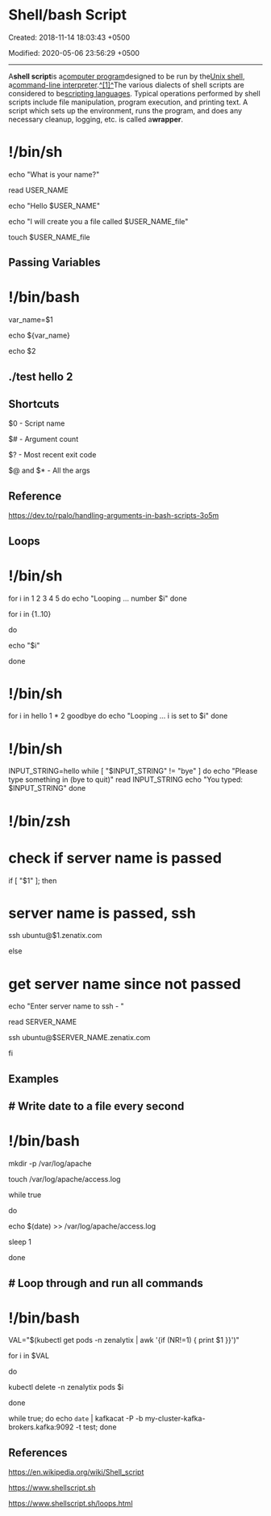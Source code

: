 # Shell/bash Script

Created: 2018-11-14 18:03:43 +0500

Modified: 2020-05-06 23:56:29 +0500

---

A**shell script**is a[computer program](https://en.wikipedia.org/wiki/Computer_program)designed to be run by the[Unix shell](https://en.wikipedia.org/wiki/Unix_shell), a[command-line interpreter](https://en.wikipedia.org/wiki/Command-line_interpreter).[^[1]^](https://en.wikipedia.org/wiki/Shell_script#cite_note-1)The various dialects of shell scripts are considered to be[scripting languages](https://en.wikipedia.org/wiki/Scripting_language). Typical operations performed by shell scripts include file manipulation, program execution, and printing text. A script which sets up the environment, runs the program, and does any necessary cleanup, logging, etc. is called a**wrapper**.

# !/bin/sh

echo "What is your name?"

read USER_NAME

echo "Hello $USER_NAME"

echo "I will create you a file called $USER_NAME_file"

touch $USER_NAME_file

## Passing Variables

# !/bin/bash

var_name=$1

echo ${var_name}

echo $2

## ./test hello 2

## Shortcuts

$0 - Script name

$# - Argument count

$? - Most recent exit code

$@ and $* - All the args

## Reference

<https://dev.to/rpalo/handling-arguments-in-bash-scripts-3o5m>

## Loops

# !/bin/sh

for i in 1 2 3 4 5
do
echo "Looping ... number $i"
done

for i in {1..10}

do

echo "$i"

done

# !/bin/sh

for i in hello 1 * 2 goodbye
do
echo "Looping ... i is set to $i"
done

# !/bin/sh

INPUT_STRING=hello
while [ "$INPUT_STRING" != "bye" ]
do
echo "Please type something in (bye to quit)"
read INPUT_STRING
echo "You typed: $INPUT_STRING"
done

# !/bin/zsh

# check if server name is passed

if [ "$1" ]; then

# server name is passed, ssh

ssh ubuntu@$1.zenatix.com

else

# get server name since not passed

echo "Enter server name to ssh - "

read SERVER_NAME

ssh ubuntu@$SERVER_NAME.zenatix.com

fi

## Examples

## # Write date to a file every second

# !/bin/bash

mkdir -p /var/log/apache

touch /var/log/apache/access.log

while true

do

echo $(date) >> /var/log/apache/access.log

sleep 1

done

## # Loop through and run all commands

# !/bin/bash

VAL="$(kubectl get pods -n zenalytix | awk '{if (NR!=1) { print $1 }}')"

for i in $VAL

do

kubectl delete -n zenalytix pods $i

done

while true; do echo `date` | kafkacat -P -b my-cluster-kafka-brokers.kafka:9092 -t test; done

## References

<https://en.wikipedia.org/wiki/Shell_script>

<https://www.shellscript.sh>

<https://www.shellscript.sh/loops.html>

